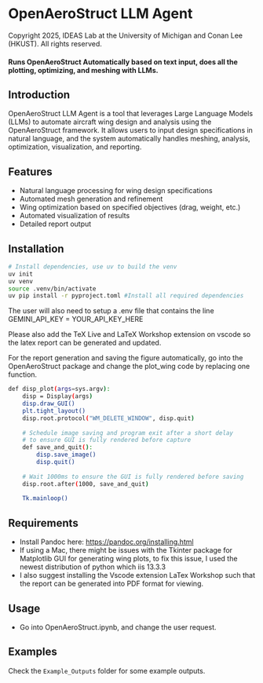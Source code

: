 # OpenAeroStruct LLM Agent
Copyright 2025, IDEAS Lab at the University of Michigan and Conan Lee (HKUST).
All rights reserved.

#### Runs OpenAeroStruct Automatically based on text input, does all the plotting, optimizing, and meshing with LLMs.

## Introduction
OpenAeroStruct LLM Agent is a tool that leverages Large Language Models (LLMs) to automate aircraft wing design and analysis using the OpenAeroStruct framework. It allows users to input design specifications in natural language, and the system automatically handles meshing, analysis, optimization, visualization, and reporting.

## Features
- Natural language processing for wing design specifications
- Automated mesh generation and refinement
- Wing optimization based on specified objectives (drag, weight, etc.)
- Automated visualization of results
- Detailed report output

## Installation
```bash
# Install dependencies, use uv to build the venv
uv init
uv venv
source .venv/bin/activate
uv pip install -r pyproject.toml #Install all required dependencies
```

The user will also need to setup a .env file that contains the line
GEMINI_API_KEY = YOUR_API_KEY_HERE

Please also add the TeX Live and LaTeX Workshop extension on vscode so the latex report can be generated and updated.

For the report generation and saving the figure automatically, go into the OpenAeroStruct package and change the plot_wing code by replacing one function.
```bash
def disp_plot(args=sys.argv):
    disp = Display(args)
    disp.draw_GUI()
    plt.tight_layout()
    disp.root.protocol("WM_DELETE_WINDOW", disp.quit)
    
    # Schedule image saving and program exit after a short delay
    # to ensure GUI is fully rendered before capture
    def save_and_quit():
        disp.save_image()
        disp.quit()
    
    # Wait 1000ms to ensure the GUI is fully rendered before saving
    disp.root.after(1000, save_and_quit)
    
    Tk.mainloop()
```

## Requirements
- Install Pandoc here: https://pandoc.org/installing.html
- If using a Mac, there might be issues with the Tkinter package for Matplotlib GUI for generating wing plots, to fix this issue, I used the newest distribution of python which iis 13.3.3
- I also suggest installing the Vscode extension LaTex Workshop such that the report can be generated into PDF format for viewing.

## Usage
- Go into OpenAeroStruct.ipynb, and change the user request.

## Examples
Check the `Example_Outputs` folder for some example outputs.
